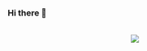 ### Hi there 👋

<div align="center">
    <br/>
  <img src="https://github-readme-stats.vercel.app/api?username=davidacunha&count_private=true"
    <br/>
</div>
